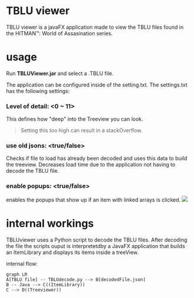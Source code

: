 # TBLU viewer

TBLU viewer is a javaFX application made to view the TBLU files found in the HITMAN™: World of Assasination series.



# usage

Run **TBLUViewer.jar** and select a .TBLU file.

The application can be configured inside of the setting.txt.
The settings.txt has the following settings:

### Level of detail: <0 ~ 11>
This defines how "deep" into the Treeview you can look. 
> Setting this too high can result in a stackOverflow.

### use old jsons: <true/false>
Checks if file to load has already been decoded and uses this data to build the treeview.
Decreases load time due to the application not having to decode the TBLU file.

### enable popups: <true/false>
enables the popups that show up if an item with linked arrays is clicked.
![](https://i.imgur.com/R5ZoR9d.gif)


# internal workings

TBLUviewer uses a Python script to decode the TBLU files. After decoding the file the scripts ouput is interpretetdby a JavaFX application that builds an ItemLibrary and displays its items inside a treeView.


internal flow:

```mermaid
graph LR
A[TBLU file] -- TBLUdecode.py --> B[decodedFile.json]
B -- Java --> C((ItemLibrary))
C --> D((Treeviewer))
```
